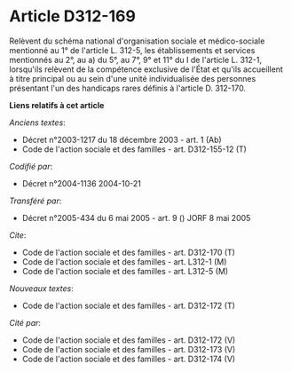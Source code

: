# Article D312-169

Relèvent du schéma national d'organisation sociale et médico-sociale mentionné au 1° de l'article L. 312-5, les
établissements et services mentionnés au 2°, au a) du 5°, au 7°, 9° et 11° du I de l'article L. 312-1, lorsqu'ils relèvent de
la compétence exclusive de l'État et qu'ils accueillent à titre principal ou au sein d'une unité individualisée des personnes
présentant l'un des handicaps rares définis à l'article D. 312-170.

**Liens relatifs à cet article**

_Anciens textes_:

  - Décret n°2003-1217 du 18 décembre 2003 - art. 1 (Ab)
  - Code de l'action sociale et des familles - art. D312-155-12 (T)

_Codifié par_:

  - Décret n°2004-1136 2004-10-21

_Transféré par_:

  - Décret n°2005-434 du 6 mai 2005 - art. 9 () JORF 8 mai 2005

_Cite_:

  - Code de l'action sociale et des familles - art. D312-170 (T)
  - Code de l'action sociale et des familles - art. L312-1 (M)
  - Code de l'action sociale et des familles - art. L312-5 (M)

_Nouveaux textes_:

  - Code de l'action sociale et des familles - art. D312-172 (T)

_Cité par_:

  - Code de l'action sociale et des familles - art. D312-172 (V)
  - Code de l'action sociale et des familles - art. D312-173 (V)
  - Code de l'action sociale et des familles - art. D312-174 (V)
